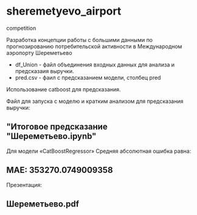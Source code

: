 # sheremetyevo_airport
competition

Разработка концепции работы с большими данными по прогнозированию потребительской активности в Международном аэропорту Шереметьево

- df_Union - файл объединения входных данных для анализа и предсказаия выручки.
- pred.csv - фаил с предсказанием модели, столбец pred

Использование catboost для предсказания.

Файл для запуска с моделю и кратким анализом для предсказания выручки: 

## "Итоговое предсказание "Шереметьево.ipynb"

Для модели «CatBoostRegressor» Средняя абсолютная ошибка равна:
## MAE: 353270.0749009358


Презентация:

## Шереметьево.pdf
